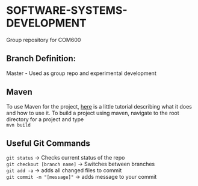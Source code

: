 # SOFTWARE-SYSTEMS-DEVELOPMENT
Group repository for COM600

## Branch Definition:</br>
Master 	- Used as group repo and experimental development

## Maven
To use Maven for the project, [here](https://www.youtube.com/watch?v=al7bRZzz4oU&list=PL92E89440B7BFD0F6) is a little tutorial describing what it does and how to use it.
To build a project using maven, navigate to the root directory for a project and type</br>
`mvn build`

## Useful Git Commands
`git status` -> Checks current status of the repo</br>
`git checkout [branch name]` -> Switches between branches</br>
`git add -a` -> adds all changed files to commit</br>
`git commit -m "[message]"` -> adds message to your commit
